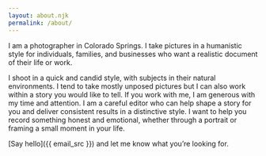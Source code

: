 ```yaml
---
layout: about.njk
permalink: /about/
---
```


I am a photographer in Colorado Springs. I take pictures in a humanistic style for individuals, families, and businesses who want a realistic document of their life or work.

I shoot in a quick and candid style, with subjects in their natural environments. I tend to take mostly unposed pictures but I can also work within a story you would like to tell. If you work with me, I am generous with my time and attention. I am a careful editor who can help shape a story for you and deliver consistent results in a distinctive style. I want to help you record something honest and emotional, whether through a portrait or framing a small moment in your life.

[Say hello]({{ email_src }}) and let me know what you’re looking for.